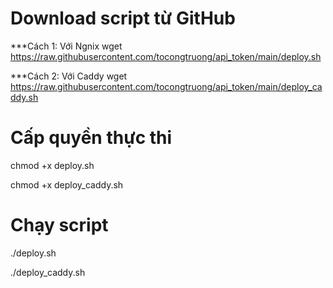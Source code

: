 # Download script từ GitHub
***Cách 1: Với Ngnix
wget https://raw.githubusercontent.com/tocongtruong/api_token/main/deploy.sh

***Cách 2: Với Caddy
wget https://raw.githubusercontent.com/tocongtruong/api_token/main/deploy_caddy.sh

# Cấp quyền thực thi
chmod +x deploy.sh

chmod +x deploy_caddy.sh

# Chạy script
./deploy.sh

./deploy_caddy.sh

